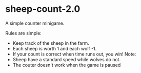 # sheep-count-2.0
A simple counter minigame. 

Rules are simple:
- Keep track of the sheep in the farm.
- Each sheep is worth 1 and each wolf -1.
- If your count is correct when time runs out, you win!
Note:
- Sheep have a standard speed while wolves do not.
- The couter doesn't work when the game is paused

